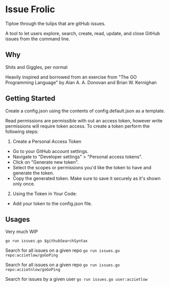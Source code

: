 # Issue Frolic

Tiptoe through the tulips that are gitHub issues.

A tool to let users explore, search, create, read, update, and close GitHub issues from the command line. 

## Why

Shits and Giggles, per normal

Heavily inspired and borrowed from an exercise from "The GO Programming Language" by Alan A. A. Donovan and Brian W. Kernighan

## Getting Started

Create a config.json using the contents of config.default.json as a template. 

Read permissions are permissible with out an access token, however write permissions will require token access. To create a token perform the following steps:

1. Create a Personal Access Token
- Go to your GitHub account settings.
- Navigate to "Developer settings" > "Personal access tokens".
- Click on "Generate new token".
- Select the scopes or permissions you'd like the token to have and generate the token.
- Copy the generated token. Make sure to save it securely as it's shown only once.
2. Using the Token in Your Code:
- Add your token to the config.json file.

## Usages

Very much WIP

`go run issues.go $githubSearchSyntax`

Search for all issues on a given repo
`go run issues.go repo:aczietlow/goGoPing`

Search for all issues on a given repo
`go run issues.go repo:aczietnlow/goGoPing`

Search for issues by a given user
`go run issues.go user:aczietlow`

